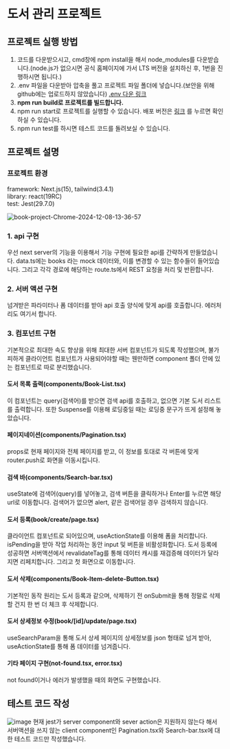 # 도서 관리 프로젝트

## 프로젝트 실행 방법

1. 코드를 다운받으시고, cmd창에 npm install을 해서 node_modules를 다운받습니다.(node.js가 없으시면 공식 홈페이지에 가서 LTS 버전을 설치하신 후, 1번을 진행하시면 됩니다.)
2. .env 파일을 다운받아 압축을 풀고 프로젝트 파일 폴더에 넣습니다.(보안을 위해 github에는 업로드하지 않았습니다) [.env 다운 링크](https://drive.google.com/file/d/1xSVbl0HXshfLz2CoOiiqLHIUFDPTEqCU/view?usp=sharing)
3. **npm run build로 프로젝트를 빌드합니다.**
4. npm run start로 프로젝트를 실행할 수 있습니다. 배포 버전은 [링크](https://book-app-blue.vercel.app/) 를 누르면 확인하실 수 있습니다.
5. npm run test를 하시면 테스트 코드를 돌려보실 수 있습니다.

## 프로젝트 설명

### 프로젝트 환경

framework: Next.js(15), tailwind(3.4.1)  
library: react(19RC)  
test: Jest(29.7.0)

![book-project-Chrome-2024-12-08-13-36-57](https://github.com/user-attachments/assets/b7f8761b-9d80-4532-b754-04318ca45694)

### 1. api 구현

우선 next server의 기능을 이용해서 기능 구현에 필요한 api를 간략하게 만들었습니다.
data.ts에는 books 라는 mock 데이터와, 이를 변경할 수 있는 함수들이 들어있습니다.
그리고 각각 경로에 해당하는 route.ts에서 REST 요청을 처리 및 반환합니다.

### 2. 서버 액션 구현

넘겨받은 파라미터나 폼 데이터를 받아 api 호출 양식에 맞게 api를 호출합니다. 에러처리도 여기서 합니다.

### 3. 컴포넌트 구현

기본적으로 최대한 속도 향상을 위해 최대한 서버 컴포넌트가 되도록 작성했으며, 불가피하게 클라이언트 컴포넌트가 사용되어야할 때는 웬만하면 component 폴더 안에 있는 컴포넌트로 따로 분리했습니다.

#### 도서 목록 출력(components/Book-List.tsx)

이 컴포넌트는 query(검색어)를 받으면 검색 api를 호출하고, 없으면 기본 도서 리스트를 출력합니다. 또한 Suspense를 이용해 로딩중일 때는 로딩중 문구가 뜨게 설정해 놓았습니다.

#### 페이지네이션(components/Pagination.tsx)

props로 현재 페이지와 전체 페이지를 받고, 이 정보를 토대로 각 버튼에 맞게 router.push로 화면을 이동시킵니다.

#### 검색 바(components/Search-bar.tsx)

useState에 검색어(query)를 넣어놓고, 검색 버튼을 클릭하거나 Enter를 누르면 해당 url로 이동합니다. 검색어가 없으면 alert, 같은 검색어일 경우 검색하지 않습니다.

#### 도서 등록(book/create/page.tsx)

클라이언트 컴포넌트로 되어있으며, useActionState를 이용해 폼을 처리합니다. isPending을 받아 작업 처리하는 동안 input 및 버튼을 비활성화합니다. 도서 등록에 성공하면 서버액션에서 revalidateTag를 통해 데이터 캐시를 재검증해 데이터가 달라지면 리페치합니다. 그리고 첫 화면으로 이동합니다.

#### 도서 삭제(components/Book-Item-delete-Button.tsx)

기본적인 동작 원리는 도서 등록과 같으며, 삭제하기 전 onSubmit을 통해 정말로 삭제할 건지 한 번 더 체크 후 삭제합니다.

#### 도서 상세정보 수정(book/[id]/update/page.tsx)

useSearchParam을 통해 도서 상세 페이지의 상세정보를 json 형태로 넘겨 받아, useActionState를 통해 폼 데이터를 넘겨줍니다.

#### 기타 페이지 구현(not-found.tsx, error.tsx)

not found이거나 에러가 발생했을 때의 화면도 구현했습니다.

## 테스트 코드 작성

![image](https://github.com/user-attachments/assets/4552e60e-c2af-4495-9f5f-75f81e4e8fd8)
현재 jest가 server component와 sever action은 지원하지 않는다 해서 서버액션을 쓰지 않는 client component인 Pagination.tsx와 Search-bar.tsx에 대한 테스트 코드만 작성했습니다.
